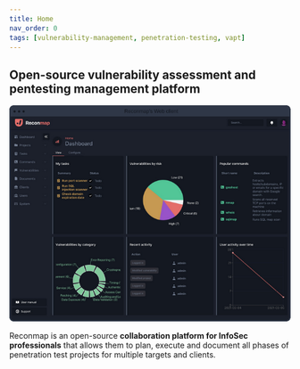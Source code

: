 ```yaml
---
title: Home
nav_order: 0
tags: [vulnerability-management, penetration-testing, vapt]
---
```


## Open-source **vulnerability assessment** and **pentesting management** platform

![images/browser-preview.png](images/browser-preview.png)

Reconmap is an open-source **collaboration platform for InfoSec professionals** that allows them to plan, execute and document all phases of penetration test projects for multiple targets and clients.
